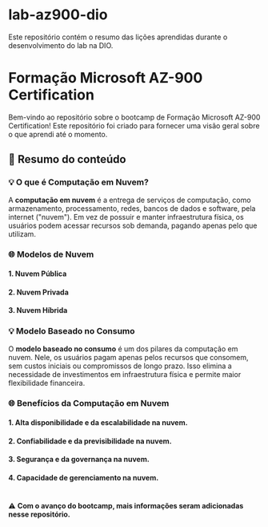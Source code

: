 # lab-az900-dio
Este repositório contém o resumo das lições aprendidas durante o desenvolvimento do lab na DIO.

# Formação Microsoft AZ-900 Certification

Bem-vindo ao repositório sobre o bootcamp de Formação Microsoft AZ-900 Certification! Este repositório foi criado para fornecer uma visão geral sobre o que aprendi até o momento.

## 📌 Resumo do conteúdo

### 💡 O que é Computação em Nuvem?

A **computação em nuvem** é a entrega de serviços de computação, como armazenamento, processamento, redes, bancos de dados e software, pela internet ("nuvem"). Em vez de possuir e manter infraestrutura física, os usuários podem acessar recursos sob demanda, pagando apenas pelo que utilizam.

### 🌐 Modelos de Nuvem
#### 1. **Nuvem Pública**
#### 2. **Nuvem Privada**
#### 3. **Nuvem Híbrida**

### 💡 Modelo Baseado no Consumo

O **modelo baseado no consumo** é um dos pilares da computação em nuvem. Nele, os usuários pagam apenas pelos recursos que consomem, sem custos iniciais ou compromissos de longo prazo. Isso elimina a necessidade de investimentos em infraestrutura física e permite maior flexibilidade financeira.

### 🌐 Benefícios da Computação em Nuvem
#### 1. Alta disponibilidade e da escalabilidade na nuvem.
#### 2. Confiabilidade e da previsibilidade na nuvem.
#### 3. Segurança e da governança na nuvem.
#### 4. Capacidade de gerenciamento na nuvem.
#
#
⚠️ **Com o avanço do bootcamp, mais informações seram adicionadas nesse repositório.**
